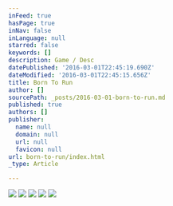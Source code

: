 ```yaml
---
inFeed: true
hasPage: true
inNav: false
inLanguage: null
starred: false
keywords: []
description: Game / Desc
datePublished: '2016-03-01T22:45:19.690Z'
dateModified: '2016-03-01T22:45:15.656Z'
title: Born To Run
author: []
sourcePath: _posts/2016-03-01-born-to-run.md
published: true
authors: []
publisher:
  name: null
  domain: null
  url: null
  favicon: null
url: born-to-run/index.html
_type: Article

---
```

![](https://s3-us-west-2.amazonaws.com/the-grid-img/p/e5d3a14575f2f25553fed32a5dda9e98b059e575.jpg)
![](https://s3-us-west-2.amazonaws.com/the-grid-img/p/bdb70ae10bf74a28d707b3b7f37cd14e1bc4e012.jpg)
![](https://s3-us-west-2.amazonaws.com/the-grid-img/p/fea52cba83c29d10f56cb13154fb6edb9478191f.jpg)
![](https://s3-us-west-2.amazonaws.com/the-grid-img/p/e9aa5fde939a4adb2068c500ae16bea78ba471ba.jpg)
![](https://s3-us-west-2.amazonaws.com/the-grid-img/p/7aaa96e275eccfa883f876816a088a847bc44bc0.jpg)